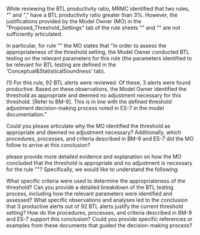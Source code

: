 While reviewing the BTL productivity ratio, MRMC identified that two rules, "" and "," have a BTL productivity ratio greater than 3%. However, the justifications provided by the Model Owner (MO) in the "Proposed_Threshold_Settings" tab of the rule sheets "" and "" are not sufficiently articulated.

In particular, for rule "" the MO states that "In order to assess the appropriateness of the threshold setting, the Model Owner conducted BTL testing on the relevant parameters for this rule (the parameters identified to be relevant for BTL testing are defined in the 'Conceptual&StatisticalSoundness' tab).

(1) For this rule, 92 BTL alerts were reviewed. Of these, 3 alerts were found productive. Based on these observations, the Model Owner identified the threshold as appropriate and deemed no adjustment necessary for this threshold. [Refer to BM-9]. This is in line with the defined threshold adjustment decision-making process noted in ES-7 in the model documentation."

Could you please articulate why the MO identified the threshold as appropriate and deemed no adjustment necessary? Additionally, which procedures, processes, and criteria described in BM-9 and ES-7 did the MO follow to arrive at this conclusion?

please provide more detailed evidence and explanation on how the MO concluded that the threshold is appropriate and no adjustment is necessary for the rule ""? Specifically, we would like to understand the following:

What specific criteria were used to determine the appropriateness of the threshold?
Can you provide a detailed breakdown of the BTL testing process, including how the relevant parameters were identified and assessed?
What specific observations and analyses led to the conclusion that 3 productive alerts out of 92 BTL alerts justify the current threshold setting?
How do the procedures, processes, and criteria described in BM-9 and ES-7 support this conclusion? Could you provide specific references or examples from these documents that guided the decision-making process?
